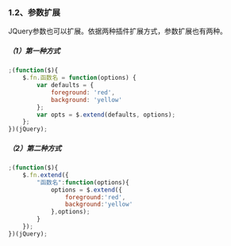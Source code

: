 ### 1.2、参数扩展

JQuery参数也可以扩展。依据两种插件扩展方式，参数扩展也有两种。

##### （1）第一种方式

```js
;(function($){
    $.fn.函数名 = function(options) {  
        var defaults = {  
            foreground: 'red',  
            background: 'yellow'  
        };  
        var opts = $.extend(defaults, options);
    };
})(jQuery);
```

##### （2）第二种方式

```js
;(function($){
	$.fn.extend({
		"函数名":function(options){
			options = $.extend({
				foreground:'red',
				background:'yellow'
			},options);
		}
	});
})(jQuery);
```



